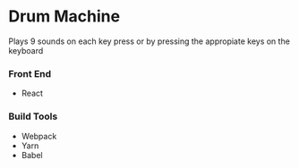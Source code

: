 # Drum Machine

Plays 9 sounds on each key press or by pressing the appropiate keys on the keyboard

### Front End

* React

### Build Tools

* Webpack
* Yarn
* Babel